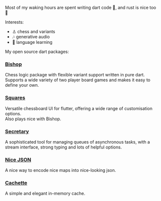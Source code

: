 Most of my waking hours are spent writing dart code :dart:, and rust is nice too 🦀

Interests:
- ♙ chess and variants
- :notes: generative audio
- :book: language learning

My open source dart packages:

### [Bishop](https://github.com/alexobviously/bishop)
Chess logic package with flexible variant support written in pure dart.  
Supports a wide variety of two player board games and makes it easy to define your own.

### [Squares](https://github.com/alexobviously/squares)
Versatile chessboard UI for flutter, offering a wide range of customisation options.  
Also plays nice with Bishop.

### [Secretary](https://github.com/alexobviously/secretary)
A sophisticated tool for managing queues of asynchronous tasks, with a stream interface, strong typing and lots of helpful options. 

### [Nice JSON](https://github.com/alexobviously/nice_json)
A nice way to encode nice maps into nice-looking json. 

### [Cachette](https://github.com/alexobviously/cachette)
A simple and elegant in-memory cache. 

